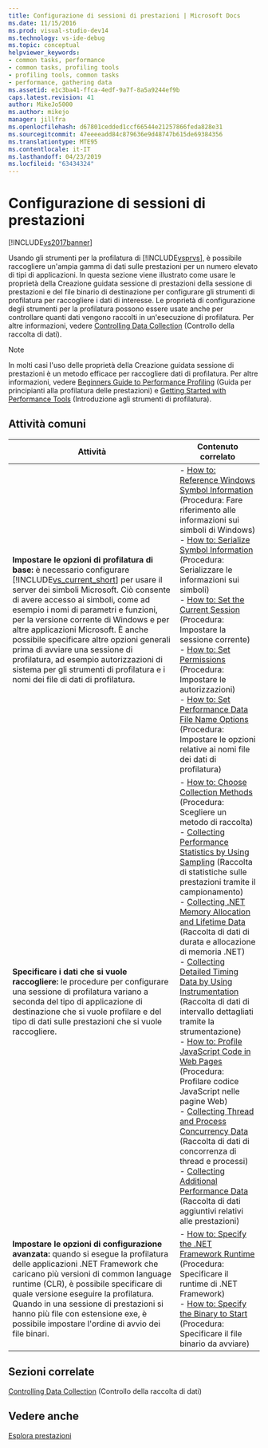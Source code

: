 ```yaml
---
title: Configurazione di sessioni di prestazioni | Microsoft Docs
ms.date: 11/15/2016
ms.prod: visual-studio-dev14
ms.technology: vs-ide-debug
ms.topic: conceptual
helpviewer_keywords:
- common tasks, performance
- common tasks, profiling tools
- profiling tools, common tasks
- performance, gathering data
ms.assetid: e1c3ba41-ffca-4edf-9a7f-8a5a9244ef9b
caps.latest.revision: 41
author: MikeJo5000
ms.author: mikejo
manager: jillfra
ms.openlocfilehash: d67801cedded1ccf66544e21257866feda828e31
ms.sourcegitcommit: 47eeeeadd84c879636e9d48747b615de69384356
ms.translationtype: MTE95
ms.contentlocale: it-IT
ms.lasthandoff: 04/23/2019
ms.locfileid: "63434324"
---
```

# <a name="configuring-performance-sessions"></a>Configurazione di sessioni di prestazioni
[!INCLUDE[vs2017banner](../includes/vs2017banner.md)]

Usando gli strumenti per la profilatura di [!INCLUDE[vsprvs](../includes/vsprvs-md.md)], è possibile raccogliere un'ampia gamma di dati sulle prestazioni per un numero elevato di tipi di applicazioni. In questa sezione viene illustrato come usare le proprietà della Creazione guidata sessione di prestazioni della sessione di prestazioni e del file binario di destinazione per configurare gli strumenti di profilatura per raccogliere i dati di interesse. Le proprietà di configurazione degli strumenti per la profilatura possono essere usate anche per controllare quanti dati vengono raccolti in un'esecuzione di profilatura. Per altre informazioni, vedere [Controlling Data Collection](../profiling/controlling-data-collection.md) (Controllo della raccolta di dati).  
  
> [!NOTE]
> In molti casi l'uso delle proprietà della Creazione guidata sessione di prestazioni è un metodo efficace per raccogliere dati di profilatura. Per altre informazioni, vedere [Beginners Guide to Performance Profiling](../profiling/beginners-guide-to-performance-profiling.md) (Guida per principianti alla profilatura delle prestazioni) e [Getting Started with Performance Tools](../profiling/getting-started-with-performance-tools.md) (Introduzione agli strumenti di profilatura).  
  
## <a name="common-tasks"></a>Attività comuni  
  
|Attività|Contenuto correlato|  
|----------|---------------------|  
|**Impostare le opzioni di profilatura di base:** è necessario configurare [!INCLUDE[vs_current_short](../includes/vs-current-short-md.md)] per usare il server dei simboli Microsoft. Ciò consente di avere accesso ai simboli, come ad esempio i nomi di parametri e funzioni, per la versione corrente di Windows e per altre applicazioni Microsoft. È anche possibile specificare altre opzioni generali prima di avviare una sessione di profilatura, ad esempio autorizzazioni di sistema per gli strumenti di profilatura e i nomi dei file di dati di profilatura.|-   [How to: Reference Windows Symbol Information](../profiling/how-to-reference-windows-symbol-information.md) (Procedura: Fare riferimento alle informazioni sui simboli di Windows)<br />-   [How to: Serialize Symbol Information](../profiling/how-to-serialize-symbol-information.md) (Procedura: Serializzare le informazioni sui simboli)<br />-   [How to: Set the Current Session](../profiling/how-to-set-the-current-session.md) (Procedura: Impostare la sessione corrente)<br />-   [How to: Set Permissions](../profiling/how-to-set-permissions.md) (Procedura: Impostare le autorizzazioni)<br />-   [How to: Set Performance Data File Name Options](../profiling/how-to-set-performance-data-file-name-options.md) (Procedura: Impostare le opzioni relative ai nomi file dei dati di profilatura)|  
|**Specificare i dati che si vuole raccogliere:** le procedure per configurare una sessione di profilatura variano a seconda del tipo di applicazione di destinazione che si vuole profilare e del tipo di dati sulle prestazioni che si vuole raccogliere.|-   [How to: Choose Collection Methods](../profiling/how-to-choose-collection-methods.md) (Procedura: Scegliere un metodo di raccolta)<br />-   [Collecting Performance Statistics by Using Sampling](../profiling/collecting-performance-statistics-by-using-sampling.md) (Raccolta di statistiche sulle prestazioni tramite il campionamento)<br />-   [Collecting .NET Memory Allocation and Lifetime Data](../profiling/collecting-dotnet-memory-allocation-and-lifetime-data.md) (Raccolta di dati di durata e allocazione di memoria .NET)<br />-   [Collecting Detailed Timing Data by Using Instrumentation](../profiling/collecting-detailed-timing-data-by-using-instrumentation.md) (Raccolta di dati di intervallo dettagliati tramite la strumentazione)<br />-   [How to: Profile JavaScript Code in Web Pages](../profiling/how-to-profile-javascript-code-in-web-pages.md) (Procedura: Profilare codice JavaScript nelle pagine Web)<br />-   [Collecting Thread and Process Concurrency Data](../profiling/collecting-thread-and-process-concurrency-data.md) (Raccolta di dati di concorrenza di thread e processi)<br />-   [Collecting Additional Performance Data](../profiling/collecting-additional-performance-data.md) (Raccolta di dati aggiuntivi relativi alle prestazioni)|  
|**Impostare le opzioni di configurazione avanzata:** quando si esegue la profilatura delle applicazioni .NET Framework che caricano più versioni di common language runtime (CLR), è possibile specificare di quale versione eseguire la profilatura. Quando in una sessione di prestazioni si hanno più file con estensione exe, è possibile impostare l'ordine di avvio dei file binari.|-   [How to: Specify the .NET Framework Runtime](../profiling/how-to-specify-the-dotnet-framework-runtime.md) (Procedura: Specificare il runtime di .NET Framework)<br />-   [How to: Specify the Binary to Start](../profiling/how-to-specify-the-binary-to-start.md) (Procedura: Specificare il file binario da avviare)|  
  
## <a name="related-sections"></a>Sezioni correlate  
 [Controlling Data Collection](../profiling/controlling-data-collection.md) (Controllo della raccolta di dati)  
  
## <a name="see-also"></a>Vedere anche  
 [Esplora prestazioni](../profiling/performance-explorer.md)
